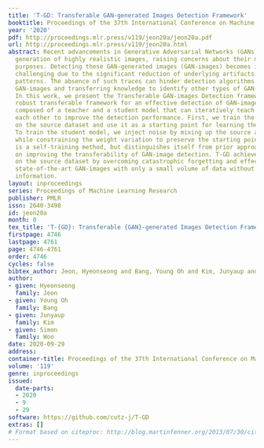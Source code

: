 ```yaml
---
title: 'T-GD: Transferable GAN-generated Images Detection Framework'
booktitle: Proceedings of the 37th International Conference on Machine Learning
year: '2020'
pdf: http://proceedings.mlr.press/v119/jeon20a/jeon20a.pdf
url: http://proceedings.mlr.press/v119/jeon20a.html
abstract: Recent advancements in Generative Adversarial Networks (GANs) enable the
  generation of highly realistic images, raising concerns about their misuse for malicious
  purposes. Detecting these GAN-generated images (GAN-images) becomes increasingly
  challenging due to the significant reduction of underlying artifacts and specific
  patterns. The absence of such traces can hinder detection algorithms from identifying
  GAN-images and transferring knowledge to identify other types of GAN-images as well.
  In this work, we present the Transferable GAN-images Detection framework T-GD, a
  robust transferable framework for an effective detection of GAN-images. T-GD is
  composed of a teacher and a student model that can iteratively teach and evaluate
  each other to improve the detection performance. First, we train the teacher model
  on the source dataset and use it as a starting point for learning the target dataset.
  To train the student model, we inject noise by mixing up the source and target datasets,
  while constraining the weight variation to preserve the starting point. Our approach
  is a self-training method, but distinguishes itself from prior approaches by focusing
  on improving the transferability of GAN-image detection. T-GD achieves high performance
  on the source dataset by overcoming catastrophic forgetting and effectively detecting
  state-of-the-art GAN-images with only a small volume of data without any metadata
  information.
layout: inproceedings
series: Proceedings of Machine Learning Research
publisher: PMLR
issn: 2640-3498
id: jeon20a
month: 0
tex_title: 'T-{GD}: Transferable {GAN}-generated Images Detection Framework'
firstpage: 4746
lastpage: 4761
page: 4746-4761
order: 4746
cycles: false
bibtex_author: Jeon, Hyeonseong and Bang, Young Oh and Kim, Junyaup and Woo, Simon
author:
- given: Hyeonseong
  family: Jeon
- given: Young Oh
  family: Bang
- given: Junyaup
  family: Kim
- given: Simon
  family: Woo
date: 2020-09-29
address: 
container-title: Proceedings of the 37th International Conference on Machine Learning
volume: '119'
genre: inproceedings
issued:
  date-parts:
  - 2020
  - 9
  - 29
software: https://github.com/cutz-j/T-GD
extras: []
# Format based on citeproc: http://blog.martinfenner.org/2013/07/30/citeproc-yaml-for-bibliographies/
---
```

